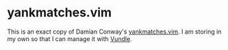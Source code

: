 # yankmatches.vim

This is an exact copy of Damian Conway's [yankmatches.vim](https://github.com/thoughtstream/Damian-Conway-s-Vim-Setup/blob/master/plugin/yankmatches.vim). I am storing in my own so that I can manage it with [Vundle](https://github.com/VundleVim/Vundle.vim).
